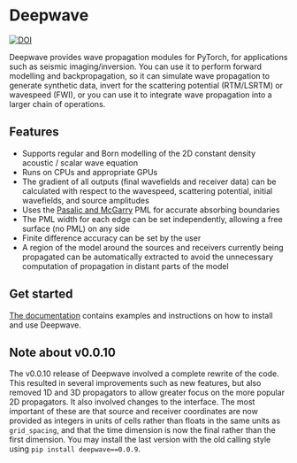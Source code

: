 # Deepwave

[![DOI](https://zenodo.org/badge/DOI/10.5281/zenodo.3829886.svg)](https://doi.org/10.5281/zenodo.3829886)

Deepwave provides wave propagation modules for PyTorch, for applications such as seismic imaging/inversion. You can use it to perform forward modelling and backpropagation, so it can simulate wave propagation to generate synthetic data, invert for the scattering potential (RTM/LSRTM) or wavespeed (FWI), or you can use it to integrate wave propagation into a larger chain of operations.

## Features
- Supports regular and Born modelling of the 2D constant density acoustic / scalar wave equation
- Runs on CPUs and appropriate GPUs
- The gradient of all outputs (final wavefields and receiver data) can be calculated with respect to the wavespeed, scattering potential, initial wavefields, and source amplitudes
- Uses the [Pasalic and McGarry](https://doi.org/10.1190/1.3513453) PML for accurate absorbing boundaries
- The PML width for each edge can be set independently, allowing a free surface (no PML) on any side
- Finite difference accuracy can be set by the user
- A region of the model around the sources and receivers currently being propagated can be automatically extracted to avoid the unnecessary computation of propagation in distant parts of the model

## Get started

[The documentation](https://ausargeo.pages.dev/deepwave) contains examples and instructions on how to install and use Deepwave.

## Note about v0.0.10

The v0.0.10 release of Deepwave involved a complete rewrite of the code. This resulted in several improvements such as new features, but also removed 1D and 3D propagators to allow greater focus on the more popular 2D propagators. It also involved changes to the interface. The most important of these are that source and receiver coordinates are now provided as integers in units of cells rather than floats in the same units as `grid_spacing`, and that the time dimension is now the final rather than the first dimension. You may install the last version with the old calling style using `pip install deepwave==0.0.9`.
